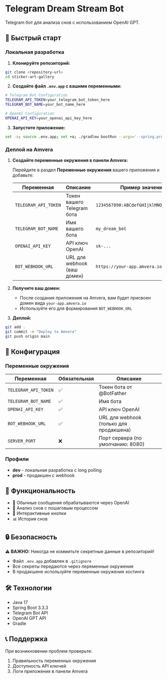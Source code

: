 # Telegram Dream Stream Bot

Telegram бот для анализа снов с использованием OpenAI GPT.

## 🚀 Быстрый старт

### Локальная разработка

1. **Клонируйте репозиторий:**
```bash
git clone <repository-url>
cd sticker-art-gallery
```

2. **Создайте файл `.env.app` с вашими переменными:**
```bash
# Telegram Bot Configuration
TELEGRAM_API_TOKEN=your_telegram_bot_token_here
TELEGRAM_BOT_NAME=your_bot_name_here

# OpenAI Configuration
OPENAI_API_KEY=your_openai_api_key_here
```

3. **Запустите приложение:**
```bash
set -a; source .env.app; set +a; ./gradlew bootRun --args='--spring.profiles.active=dev'
```

### Деплой на Amvera

1. **Создайте переменные окружения в панели Amvera:**

   Перейдите в раздел **Переменные окружения** вашего приложения и добавьте:

   | Переменная | Описание | Пример значения |
   |------------|----------|-----------------|
   | `TELEGRAM_API_TOKEN` | Токен вашего Telegram бота | `1234567890:ABCdefGHIjklMNOpqrsTUVwxyz` |
   | `TELEGRAM_BOT_NAME` | Имя вашего бота | `my_dream_bot` |
   | `OPENAI_API_KEY` | API ключ OpenAI | `sk-...` |
   | `BOT_WEBHOOK_URL` | URL для webhook (ваш домен) | `https://your-app.amvera.io/webhook` |

2. **Получите ваш домен:**
   - После создания приложения на Amvera, вам будет присвоен домен вида `your-app.amvera.io`
   - Используйте его для формирования `BOT_WEBHOOK_URL`

3. **Деплой:**
```bash
git add .
git commit -m "Deploy to Amvera"
git push origin main
```

## 🔧 Конфигурация

### Переменные окружения

| Переменная | Обязательная | Описание |
|------------|--------------|----------|
| `TELEGRAM_API_TOKEN` | ✅ | Токен бота от @BotFather |
| `TELEGRAM_BOT_NAME` | ✅ | Имя бота |
| `OPENAI_API_KEY` | ✅ | API ключ OpenAI |
| `BOT_WEBHOOK_URL` | ✅ | URL для webhook (только для продакшена) |
| `SERVER_PORT` | ❌ | Порт сервера (по умолчанию: 8080) |

### Профили

- **dev** - локальная разработка с long polling
- **prod** - продакшен с webhook

## 📝 Функциональность

- 💬 Обычные сообщения обрабатываются через OpenAI
- 🌙 Анализ снов с пошаговым процессом
- 🔘 Интерактивные кнопки
- 📊 История снов

## 🔒 Безопасность

⚠️ **ВАЖНО:** Никогда не коммитьте секретные данные в репозиторий!

- Файл `.env.app` добавлен в `.gitignore`
- Все секреты передаются через переменные окружения
- В продакшене используйте переменные окружения хостинга

## 🛠 Технологии

- Java 17
- Spring Boot 3.3.3
- Telegram Bot API
- OpenAI GPT API
- Gradle

## 📞 Поддержка

При возникновении проблем проверьте:
1. Правильность переменных окружения
2. Доступность API ключей
3. Логи приложения в панели Amvera

